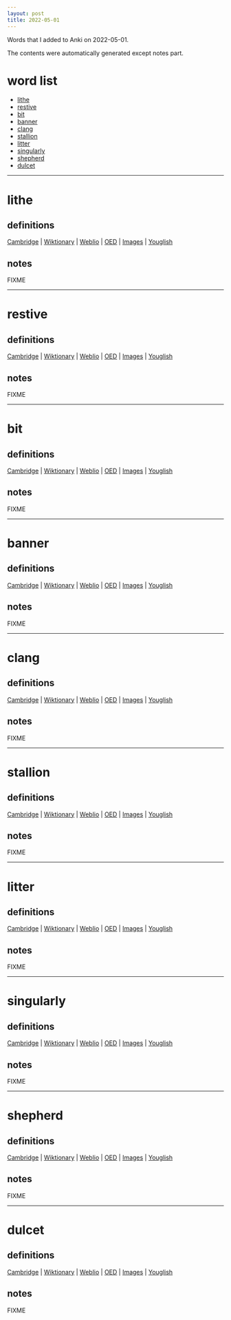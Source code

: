```yaml
---
layout: post
title: 2022-05-01
---
```


Words that I added to Anki on 2022-05-01.

The contents were automatically generated except notes part.
# word list
- [lithe](#lithe)
- [restive](#restive)
- [bit](#bit)
- [banner](#banner)
- [clang](#clang)
- [stallion](#stallion)
- [litter](#litter)
- [singularly](#singularly)
- [shepherd](#shepherd)
- [dulcet](#dulcet)

---

# lithe
## definitions
[Cambridge](https://dictionary.cambridge.org/us/dictionary/english/lithe)
|
[Wiktionary](https://en.wiktionary.org/wiki/lithe#English)
|
[Weblio](https://ejje.weblio.jp/content_find?query=lithe&searchType=exact)
|
[OED](https://www.oed.com/search?q=lithe)
|
[Images](https://www.google.com/search?tbm=isch&q=lithe)
|
[Youglish](https://youglish.com/pronounce/lithe/english/us)

## notes
FIXME

---

# restive
## definitions
[Cambridge](https://dictionary.cambridge.org/us/dictionary/english/restive)
|
[Wiktionary](https://en.wiktionary.org/wiki/restive#English)
|
[Weblio](https://ejje.weblio.jp/content_find?query=restive&searchType=exact)
|
[OED](https://www.oed.com/search?q=restive)
|
[Images](https://www.google.com/search?tbm=isch&q=restive)
|
[Youglish](https://youglish.com/pronounce/restive/english/us)

## notes
FIXME

---

# bit
## definitions
[Cambridge](https://dictionary.cambridge.org/us/dictionary/english/bit)
|
[Wiktionary](https://en.wiktionary.org/wiki/bit#English)
|
[Weblio](https://ejje.weblio.jp/content_find?query=bit&searchType=exact)
|
[OED](https://www.oed.com/search?q=bit)
|
[Images](https://www.google.com/search?tbm=isch&q=bit)
|
[Youglish](https://youglish.com/pronounce/bit/english/us)

## notes
FIXME

---

# banner
## definitions
[Cambridge](https://dictionary.cambridge.org/us/dictionary/english/banner)
|
[Wiktionary](https://en.wiktionary.org/wiki/banner#English)
|
[Weblio](https://ejje.weblio.jp/content_find?query=banner&searchType=exact)
|
[OED](https://www.oed.com/search?q=banner)
|
[Images](https://www.google.com/search?tbm=isch&q=banner)
|
[Youglish](https://youglish.com/pronounce/banner/english/us)

## notes
FIXME

---

# clang
## definitions
[Cambridge](https://dictionary.cambridge.org/us/dictionary/english/clang)
|
[Wiktionary](https://en.wiktionary.org/wiki/clang#English)
|
[Weblio](https://ejje.weblio.jp/content_find?query=clang&searchType=exact)
|
[OED](https://www.oed.com/search?q=clang)
|
[Images](https://www.google.com/search?tbm=isch&q=clang)
|
[Youglish](https://youglish.com/pronounce/clang/english/us)

## notes
FIXME

---

# stallion
## definitions
[Cambridge](https://dictionary.cambridge.org/us/dictionary/english/stallion)
|
[Wiktionary](https://en.wiktionary.org/wiki/stallion#English)
|
[Weblio](https://ejje.weblio.jp/content_find?query=stallion&searchType=exact)
|
[OED](https://www.oed.com/search?q=stallion)
|
[Images](https://www.google.com/search?tbm=isch&q=stallion)
|
[Youglish](https://youglish.com/pronounce/stallion/english/us)

## notes
FIXME

---

# litter
## definitions
[Cambridge](https://dictionary.cambridge.org/us/dictionary/english/litter)
|
[Wiktionary](https://en.wiktionary.org/wiki/litter#English)
|
[Weblio](https://ejje.weblio.jp/content_find?query=litter&searchType=exact)
|
[OED](https://www.oed.com/search?q=litter)
|
[Images](https://www.google.com/search?tbm=isch&q=litter)
|
[Youglish](https://youglish.com/pronounce/litter/english/us)

## notes
FIXME

---

# singularly
## definitions
[Cambridge](https://dictionary.cambridge.org/us/dictionary/english/singularly)
|
[Wiktionary](https://en.wiktionary.org/wiki/singularly#English)
|
[Weblio](https://ejje.weblio.jp/content_find?query=singularly&searchType=exact)
|
[OED](https://www.oed.com/search?q=singularly)
|
[Images](https://www.google.com/search?tbm=isch&q=singularly)
|
[Youglish](https://youglish.com/pronounce/singularly/english/us)

## notes
FIXME

---

# shepherd
## definitions
[Cambridge](https://dictionary.cambridge.org/us/dictionary/english/shepherd)
|
[Wiktionary](https://en.wiktionary.org/wiki/shepherd#English)
|
[Weblio](https://ejje.weblio.jp/content_find?query=shepherd&searchType=exact)
|
[OED](https://www.oed.com/search?q=shepherd)
|
[Images](https://www.google.com/search?tbm=isch&q=shepherd)
|
[Youglish](https://youglish.com/pronounce/shepherd/english/us)

## notes
FIXME

---

# dulcet
## definitions
[Cambridge](https://dictionary.cambridge.org/us/dictionary/english/dulcet)
|
[Wiktionary](https://en.wiktionary.org/wiki/dulcet#English)
|
[Weblio](https://ejje.weblio.jp/content_find?query=dulcet&searchType=exact)
|
[OED](https://www.oed.com/search?q=dulcet)
|
[Images](https://www.google.com/search?tbm=isch&q=dulcet)
|
[Youglish](https://youglish.com/pronounce/dulcet/english/us)

## notes
FIXME
